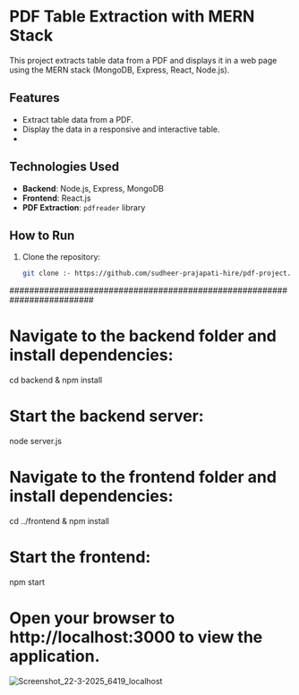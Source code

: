 # PDF Table Extraction with MERN Stack

This project extracts table data from a PDF and displays it in a web page using the MERN stack (MongoDB, Express, React, Node.js).

## Features
- Extract table data from a PDF.
- Display the data in a responsive and interactive table.
- 
## Technologies Used
- **Backend**: Node.js, Express, MongoDB
- **Frontend**: React.js
- **PDF Extraction**: `pdfreader` library

## How to Run
1. Clone the repository:
   ```bash
   git clone :- https://github.com/sudheer-prajapati-hire/pdf-project.git

#########################################################################

# Navigate to the backend folder and install dependencies:
cd backend & 
npm install

# Start the backend server:
node server.js

# Navigate to the frontend folder and install dependencies:
cd ../frontend &
npm install

# Start the frontend:
npm start

# Open your browser to http://localhost:3000 to view the application.


![Screenshot_22-3-2025_6419_localhost](https://github.com/user-attachments/assets/0c56391e-5a67-4750-813b-fbe0a6f278af)
